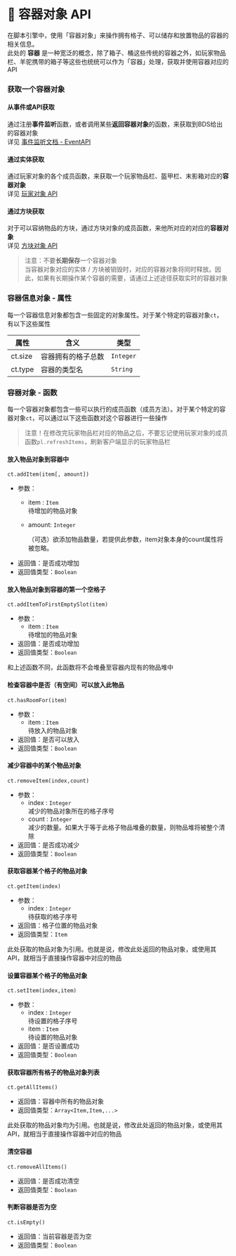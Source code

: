 # 👜 容器对象 API

在脚本引擎中，使用「容器对象」来操作拥有格子、可以储存和放置物品的容器的相关信息。  
此处的 **容器** 是一种宽泛的概念，除了箱子、桶这些传统的容器之外，如玩家物品栏、羊驼携带的箱子等这些也统统可以作为「容器」处理，获取并使用容器对应的API

### 获取一个容器对象

#### 从事件或API获取

通过注册**事件监听**函数，或者调用某些**返回容器对象**的函数，来获取到BDS给出的容器对象    
详见 [事件监听文档 - EventAPI](LLSEPluginDevelopment/EventAPI/Listen.md)      

#### 通过实体获取

通过玩家对象的各个成员函数，来获取一个玩家物品栏、盔甲栏、末影箱对应的**容器对象**    
详见 [玩家对象 API](LLSEPluginDevelopment/GameAPI/Player.md)      

#### 通过方块获取

对于可以容纳物品的方块，通过方块对象的成员函数，来他所对应的对应的**容器对象**    
详见 [方块对象 API](LLSEPluginDevelopment/GameAPI/Block.md)      

>  注意：不要**长期保存**一个容器对象  
> 当容器对象对应的实体 / 方块被销毁时，对应的容器对象将同时释放。因此，如果有长期操作某个容器的需要，请通过上述途径获取实时的容器对象



### 容器信息对象 - 属性

每一个容器信息对象都包含一些固定的对象属性。对于某个特定的容器对象`ct`，有以下这些属性

| 属性    | 含义               | 类型      |
| ------- | ------------------ | --------- |
| ct.size | 容器拥有的格子总数 | `Integer` |
| ct.type | 容器的类型名       | `String`  |



### 容器对象 - 函数

每一个容器对象都包含一些可以执行的成员函数（成员方法）。对于某个特定的容器对象`ct`，可以通过以下这些函数对这个容器进行一些操作

> 注意！在修改完玩家物品栏对应的物品之后，不要忘记使用玩家对象的成员函数`pl.refreshItems`，刷新客户端显示的玩家物品栏

#### 放入物品对象到容器中  

`ct.addItem(item[, amount])`  

- 参数：
  - item : `Item`  
    待增加的物品对象
    
  - amount: `Integer`
  
    （可选）欲添加物品数量，若提供此参数，item对象本身的count属性将被忽略。
- 返回值：是否成功增加
- 返回值类型：`Boolean`



#### 放入物品对象到容器的第一个空格子

`ct.addItemToFirstEmptySlot(item)`  

- 参数：
  - item : `Item`  
    待增加的物品对象
- 返回值：是否成功增加
- 返回值类型：`Boolean`

和上述函数不同，此函数将不会堆叠至容器内现有的物品堆中



#### 检查容器中是否（有空间）可以放入此物品 

`ct.hasRoomFor(item)`  

- 参数：
  - item : `Item`  
    待放入的物品对象
- 返回值：是否可以放入
- 返回值类型：`Boolean`



#### 减少容器中的某个物品对象

`ct.removeItem(index,count)`  

- 参数：
  - index : `Integer`  
    减少的物品对象所在的格子序号
  - count : `Integer`  
    减少的数量。如果大于等于此格子物品堆叠的数量，则物品堆将被整个清除
- 返回值：是否成功减少
- 返回值类型：`Boolean`



#### 获取容器某个格子的物品对象

`ct.getItem(index)`  

- 参数：
  - index : `Integer`  
    待获取的格子序号
- 返回值：格子位置的物品对象
- 返回值类型：`Item`

此处获取的物品对象为引用。也就是说，修改此处返回的物品对象，或使用其API，就相当于直接操作容器中对应的物品



#### 设置容器某个格子的物品对象

`ct.setItem(index,item)`  

- 参数：
  - index : `Integer`  
    待设置的格子序号
  - item : `Item`  
    待设置的物品对象
- 返回值：是否设置成功
- 返回值类型：`Boolean`



#### 获取容器所有格子的物品对象列表

`ct.getAllItems()`  

- 返回值：容器中所有的物品对象
- 返回值类型：`Array<Item,Item,...>`

此处获取的物品对象均为引用。也就是说，修改此处返回的物品对象，或使用其API，就相当于直接操作容器中对应的物品



#### 清空容器

`ct.removeAllItems()`  

- 返回值：是否成功清空
- 返回值类型：`Boolean`



#### 判断容器是否为空

`ct.isEmpty()`  

- 返回值：当前容器是否为空
- 返回值类型：`Boolean`
